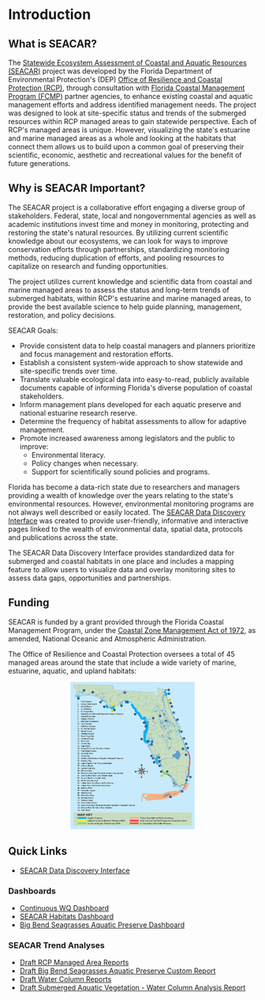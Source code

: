 # Introduction

## What is SEACAR?

The [Statewide Ecosystem Assessment of Coastal and Aquatic Resources (SEACAR)](https://floridadep.gov/SEACAR) project was developed by the Florida Department of Environmental Protection's (DEP) [Office of Resilience and Coastal Protection (RCP)](https://floridadep.gov/orcp), through consultation with [Florida Coastal Management Program (FCMP)](https://floridadep.gov/fcmp) partner agencies, to enhance existing coastal and aquatic management efforts and address identified management needs. The project was designed to look at site-specific status and trends of the submerged resources within RCP managed areas to gain statewide perspective. Each of RCP's managed areas is unique. However, visualizing the state's estuarine and marine managed areas as a whole and looking at the habitats that connect them allows us to build upon a common goal of preserving their scientific, economic, aesthetic and recreational values for the benefit of future generations.


## Why is SEACAR Important?

The SEACAR project is a collaborative effort engaging a diverse group of stakeholders. Federal, state, local and nongovernmental agencies as well as academic institutions invest time and money in monitoring, protecting and restoring the state's natural resources. By utilizing current scientific knowledge about our ecosystems, we can look for ways to improve conservation efforts through partnerships, standardizing monitoring methods, reducing duplication of efforts, and pooling resources to capitalize on research and funding opportunities.

The project utilizes current knowledge and scientific data from coastal and marine managed areas to assess the status and long-term trends of submerged habitats, within RCP's estuarine and marine managed areas, to provide the best available science to help guide planning, management, restoration, and policy decisions.

SEACAR Goals:

-   Provide consistent data to help coastal managers and planners prioritize and focus management and restoration efforts.
-   Establish a consistent system-wide approach to show statewide and site-specific trends over time.
-   Translate valuable ecological data into easy-to-read, publicly available documents capable of informing Florida's diverse population of coastal stakeholders.
-   Inform management plans developed for each aquatic preserve and national estuarine research reserve.
-   Determine the frequency of habitat assessments to allow for adaptive management.
-   Promote increased awareness among legislators and the public to improve:
    -   Environmental literacy.
    -   Policy changes when necessary.
    -   Support for scientifically sound policies and programs.

Florida has become a data-rich state due to researchers and managers providing a wealth of knowledge over the years relating to the state's environmental resources. However, environmental monitoring programs are not always well described or easily located. The [SEACAR Data Discovery Interface](https://data.florida-seacar.org/) was created to provide user-friendly, informative and interactive pages linked to the wealth of environmental data, spatial data, protocols and publications across the state.

The SEACAR Data Discovery Interface provides standardized data for submerged and coastal habitats in one place and includes a mapping feature to allow users to visualize data and overlay monitoring sites to assess data gaps, opportunities and partnerships.

## Funding

SEACAR is funded by a grant provided through the Florida Coastal Management Program, under the [Coastal Zone Management Act of 1972](https://coast.noaa.gov/czm/act/), as amended, National Oceanic and Atmospheric Administration.

The Office of Resilience and Coastal Protection oversees a total of 45 managed areas around the state that include a wide variety of marine, estuarine, aquatic, and upland habitats:
<p align="center">
    <img src="..\ORCP_AP_Map_forReport.png" width=50% height=50%>
</p>

## Quick Links
- [SEACAR Data Discovery Interface](https://data.florida-seacar.org/)

### Dashboards
- [Continuous WQ Dashboard](https://floridaseacar.shinyapps.io/continuous_wq/)
- [SEACAR Habitats Dashboard](https://floridaseacar.shinyapps.io/seacar_dashboard/)
- [Big Bend Seagrasses Aquatic Preserve Dashboard](https://floridaseacar.shinyapps.io/bbsap_dashboard/)

### SEACAR Trend Analyses
- [Draft RCP Managed Area Reports](https://floridaseacar.github.io/SEACAR_Trend_Analyses/MA%20Report%20Generation/)
- [Draft Big Bend Seagrasses Aquatic Preserve Custom Report](https://github.com/FloridaSEACAR/SEACAR_Trend_Analyses/blob/main/MA%20Report%20Generation/Custom%20Reports/BBSAP/output/BBSAP_report_20241217.pdf)
- [Draft Water Column Reports](https://github.com/FloridaSEACAR/SEACAR_Trend_Analyses/tree/main/MA%20Report%20Generation/Atlas%20Water%20Column%20Report/output/Reports)
- [Draft Submerged Aquatic Vegetation - Water Column Analysis Report](https://github.com/FloridaSEACAR/SEACAR_Trend_Analyses/blob/main/SAV_WC_Analysis/DRAFT_SAV_WC_Report_2024-11-20.pdf)
